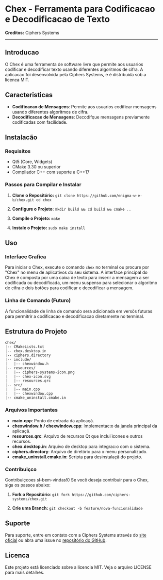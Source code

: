 # Chex - Ferramenta para Codificacao e Decodificacao de Texto

**Creditos:** Ciphers Systems

---

## Introducao

O Chex é uma ferramenta de software livre que permite aos usuarios codificar e decodificar texto usando diferentes algoritmos de cifra. A aplicacao foi desenvolvida pela Ciphers Systems, e é distribuida sob a licenca MIT.
## Caracteristicas

- **Codificacao de Mensagens**: Permite aos usuarios codificar mensagens usando diferentes algoritmos de cifra.
- **Decodificacao de Mensagens**: Decodifque mensagens previamente codificadas com facilidade.

## Instalacão

### Requisitos

- Qt5 (Core, Widgets)
- CMake 3.30 ou superior
- Compilador C++ com suporte a C++17

### Passos para Compilar e Instalar

1. **Clone o Repositório:**
   `
   git clone https://github.com/enigma-w-e-b/chex.git
   cd chex
   `

2. **Configure o Projeto:**
   `
   mkdir build && cd build && cmake ..
   `

3. **Compile o Projeto:**
   `make
   `

4. **Instale o Projeto:**
   `sudo make install
   `

## Uso

### Interface Grafica

Para iniciar o Chex, execute o comando `chex` no terminal ou procure por "Chex" no menu de aplicativos do seu sistema. A interface principal do Chex é composta por uma caixa de texto para inserir a mensagem a ser codificada ou decodificada, um menu suspenso para selecionar o algoritmo de cifra e dois botões para codificar e decodificar a mensagem.
### Linha de Comando (Futuro)

A funcionalidade de linha de comando sera adicionada em versõs futuras para permitrir a codificacao e decodificacao diretamente no terminal.

## Estrutura do Projeto

```
chex/
|-- CMakeLists.txt
|-- chex.desktop.in
|-- ciphers.directory
|-- include/
|   |-- chexwindow.h
|-- resources/
|   |-- ciphers-systems-icon.png
|   |-- chex-icon.svg
|   |-- resources.qrc
|-- src/
|   |-- main.cpp
|   |-- chexwindow.cpp
|-- cmake_uninstall.cmake.in

```

### Arquivos Importantes

- **main.cpp**: Ponto de entrada da aplicaçã.
- **chexwindow.h / chexwindow.cpp**: Implementac:o da janela principal da aplicaçã.
- **resources.qrc**: Arquivo de recursos Qt que inclui ìcones e outros recursos.
- **chex.desktop.in**: Arquivo de desktop para integrac:o com o sistema.
- **ciphers.directory**: Arquivo de diretório para o menu personalizado.
- **cmake_uninstall.cmake.in**: Scripta para desinstalaçã do projeto.

### Contribuiçco

Contribuiçcoes sl-bem-vindas!0 Se você deseja contribuir para o Chex, siga os passos abaixo:

1. **Fork o Repositório**:
   `
   git fork https://github.com/ciphers-systems/chex.git
   `

2. **Crie uma Branch:**
   `
   git checkout -b feature/nova-funcionalidade
   `
## Suporte

Para suporte, entre em contato com a Ciphers Systems através do [site oficial](https://ciphers.systems/) ou abra uma issue no [repositório do GitHub](https://github.com/ciphers-systems/chex/issues).

## Licenca

Este projeto está licenciado sobre a licencia MIT. Veja o arquivo LICENSE para mais detalhes.
